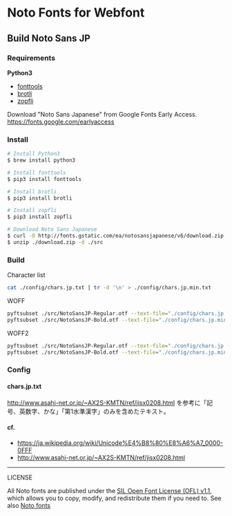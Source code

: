 # Noto Fonts for Webfont

## Build Noto Sans JP

### Requirements

**Python3**

- [fonttools](https://github.com/fonttools/fonttools)
- [brotli](https://pypi.python.org/pypi/Brotli)
- [zopfli](https://pypi.python.org/pypi/zopfli)

Download "Noto Sans Japanese" from Google Fonts Early Access.
https://fonts.google.com/earlyaccess

### Install

```sh
# Install Python3
$ brew install python3

# Install fonttools
$ pip3 install fonttools

# Install brotli
$ pip3 install brotli

# Install zopfli
$ pip3 install zopfli

# Download Noto Sans Japanese
$ curl -O http://fonts.gstatic.com/ea/notosansjapanese/v6/download.zip
$ unzip ./download.zip -d ./src
```

### Build

Character list

```sh
cat ./config/chars.jp.txt | tr -d '\n' > ./config/chars.jp.min.txt
```

WOFF

```sh
pyftsubset ./src/NotoSansJP-Regular.otf --text-file="./config/chars.jp.min.txt" --flavor=woff --with-zopfli --output-file=./dist/NotoSansJP-Regular.min.woff --layout-features='' --desubroutinize
pyftsubset ./src/NotoSansJP-Bold.otf --text-file="./config/chars.jp.min.txt" --flavor=woff --with-zopfli --output-file=./dist/NotoSansJP-Bold.min.woff --layout-features='' --desubroutinize
```

WOFF2

```sh
pyftsubset ./src/NotoSansJP-Regular.otf --text-file="./config/chars.jp.min.txt" --flavor=woff2 --output-file=./dist/NotoSansJP-Regular.min.woff2
pyftsubset ./src/NotoSansJP-Bold.otf --text-file="./config/chars.jp.min.txt" --flavor=woff2 --output-file=./dist/NotoSansJP-Bold.min.woff2
```

### Config

#### chars.jp.txt

http://www.asahi-net.or.jp/~AX2S-KMTN/ref/jisx0208.html を参考に「記号、英数字、かな」「第1水準漢字」のみを含めたテキスト。

#### cf.

- https://ja.wikipedia.org/wiki/Unicode%E4%B8%80%E8%A6%A7_0000-0FFF
- http://www.asahi-net.or.jp/~AX2S-KMTN/ref/jisx0208.html

---

LICENSE

All Noto fonts are published under the [SIL Open Font License (OFL) v1.1](http://scripts.sil.org/OFL), which allows you to copy, modify, and redistribute them if you need to.
See also [Noto fonts](https://github.com/googlei18n/noto-fonts)
